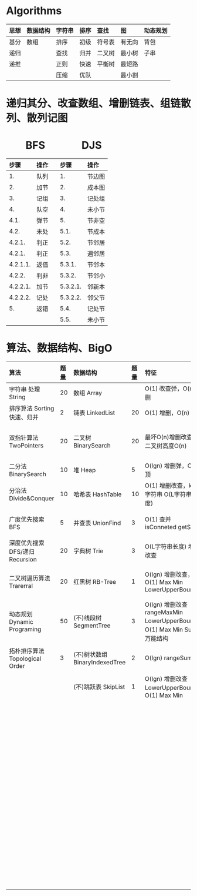 # Algorithms

| **思想** | **数据结构** | **字符串** | **排序** | **查找** | **图** | **动态规划** |
| :- | :- | :- | :- | :- | :- | :- |
| 基分 | 数组 | 排序 | 初级 | 符号表 | 有无向 | 背包 |
| 递归 |  | 查找 | 归并 | 二叉树 | 最小树 | 子串 |
| 递推 |  | 正则 | 快速 | 平衡树 | 最短路 |  |
|  |  | 压缩 | 优队 |  | 最小割 |  |

# 递归其分、改查数组、增删链表、组链散列、散列记图

# &nbsp; &nbsp; &nbsp; &nbsp; BFS &nbsp; &nbsp; &nbsp; &nbsp; &nbsp; &nbsp; &nbsp; DJS

| **步骤** | **操作** |  | **步骤** | **操作** |
| :- | :- | :- | :- | :- |
| 1. | 队列 |  | 1. | 节边图 |
| 2. | 加节 |  | 2. | 成本图 |
| 3. | 记组 |  | 3. | 记处组 |
| 4. | 队空 |  | 4. | 未小节 |
| 4.1. | 弹节 |  | 5. | 节非空 |
| 4.2. | 未处 |  | 5.1. | 节成本 |
| 4.2.1. | 判正 |  | 5.2. | 节邻居 |
| 4.2.1. | 判正 |  | 5.3. | 遍邻居 |
| 4.2.1.1. | 返值 |  | 5.3.1. | 节邻本 |
| 4.2.2. | 判非 |  | 5.3.2. | 节邻小 |
| 4.2.2.1. | 加节 |  | 5.3.2.1. | 邻新本 |
| 4.2.2.2. | 记处 |  | 5.3.2.2. | 邻父节 |
| 5. | 返错 |  | 5.4. | 记处节 |
|  |  |  | 5.5. | 未小节 |

# 算法、数据结构、BigO

| 算法 | 题量 | 数据结构 | 题量 | 特征 | BigO | 概率 | 解法 |
| :- | :- | :- | :- | :- | :- | :- | :- |
| 字符串 处理String | 20 | 数组 Array |  | O(1) 改查弹，O(n) 增删 | O(1) |  | 数学题 |
| 排序算法 Sorting 快速、归并 | 2 | 链表 LinkedList | 20 | O(1) 增删，O(n) 改查 | O(lgn) | 90% | 二分法 |
| 双指针算法 TwoPointers | 20 | 二叉树 BinarySearch | 20 | 最坏O(n)增删改查，二叉树高度O(n) |  | 10% | 信增法(每次x2)，快速幂(求x^n)，欧几里得算法(求最大公约数) |
| 二分法 BinarySearch | 10 | 堆 Heap | 5 | O(lgn) 增删弹，O(1) 顶 | O(vn) | 99% | 因数分解 Factoriztion |
| 分治法 Divide&Conquer | 10 | 哈希表 HashTable | 10 | O(1) 增删改查，key字符串 O(L字符串长度) |  | 1% | 分块检索(n区间)vn个vn大小区间 区间单独维护统计数据 |
| 广度优先搜索 BFS | 5 | 并查表 UnionFind | 3 | O(1) 查并 isConneted getSize | O(n) | 50% | 双指针 TwoPointers(同相背向 合并) |
| 深度优先搜索 DFS/递归 Recursion | 20 | 字典树 Trie | 3 | O(L字符串长度) 增删改查 |  | 20% | 二叉树遍历 BinaryTree，分治 Divide&Conquer |
| 二叉树遍历算法 Trarerral | 20 | 红黑树 RB-Tree | 1 | O(lgn) 增删改查，O(1) Max Min LowerUpperBound |  | 10% | n次O(1)操作 每次操作O(1) 数据结构(HashMap UnionFind) |
| 动态规划 Dynamic Programing | 50 | (不)线段树 SegmentTree | 3 | O(lgn) 增删改查 rangeMaxMin LowerUpperBound，O(1) Max Min Sum，万能结构 |  | 10% | 单调栈 MonotonicStack，单调队列 MonotonicQueue |
| 拓朴排序算法 Topological Order | 3 | (不)树状数组 BinaryIndexedTree | 2 | O(lgn) rangeSum |  | 10% | 枚举法 Enumeration(for循环数组) |
|  |  | (不)跳跃表 SkipList | 1 | O(lgn) 增删改查 LowerUpperBound，O(1) Max Min | O(nlgn) | 60% | n次O(lgn)操作，lgn二分法，lgn数据结构 |
|  |  |  |  |  |  | 20% | lgn次O(n)操作，二分答案 O(n)时间检测答案偏大偏小 |
|  |  |  |  |  |  | 20% | 排序 + O(n)，O(nlogn)算法 |
|  |  |  |  |  | O(nlgk) | 50% | n次O(lgk)操作 |
|  |  |  |  |  |  | 50% | 类归并排序，分治k区间 每层O(n) lgk层 |
|  |  |  |  |  | O(n+m)点边 | 100% | BFS |
|  |  |  |  |  | O(n^2) O(n^3)... | 50% | O(n)枚举某参数 降维后用其他算法 |
|  |  |  |  |  |  | 30% | 动态规划 |
|  |  |  |  |  |  | 20% | nm矩阵，BFS |
|  |  |  |  |  | O(2^n) | 100% | 组合，深度优先搜索 |
|  |  |  |  |  | O(n!) | 100% | 排列，深度优先搜索 |
